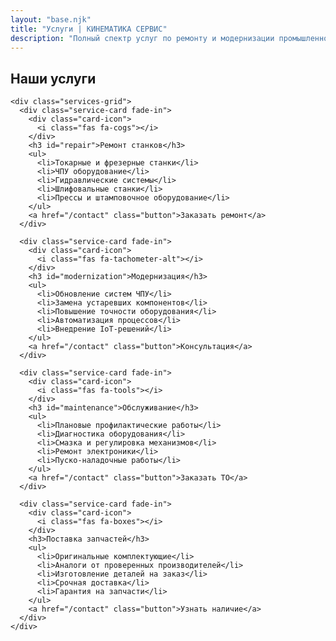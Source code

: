 ```yaml
---
layout: "base.njk"
title: "Услуги | КИНЕМАТИКА СЕРВИС"
description: "Полный спектр услуг по ремонту и модернизации промышленного оборудования"
---
```


<section class="services">
  <div class="container">
    <h1 class="page-title">Наши услуги</h1>
    
    <div class="services-grid">
      <div class="service-card fade-in">
        <div class="card-icon">
          <i class="fas fa-cogs"></i>
        </div>
        <h3 id="repair">Ремонт станков</h3>
        <ul>
          <li>Токарные и фрезерные станки</li>
          <li>ЧПУ оборудование</li>
          <li>Гидравлические системы</li>
          <li>Шлифовальные станки</li>
          <li>Прессы и штамповочное оборудование</li>
        </ul>
        <a href="/contact" class="button">Заказать ремонт</a>
      </div>
      
      <div class="service-card fade-in">
        <div class="card-icon">
          <i class="fas fa-tachometer-alt"></i>
        </div>
        <h3 id="modernization">Модернизация</h3>
        <ul>
          <li>Обновление систем ЧПУ</li>
          <li>Замена устаревших компонентов</li>
          <li>Повышение точности оборудования</li>
          <li>Автоматизация процессов</li>
          <li>Внедрение IoT-решений</li>
        </ul>
        <a href="/contact" class="button">Консультация</a>
      </div>
      
      <div class="service-card fade-in">
        <div class="card-icon">
          <i class="fas fa-tools"></i>
        </div>
        <h3 id="maintenance">Обслуживание</h3>
        <ul>
          <li>Плановые профилактические работы</li>
          <li>Диагностика оборудования</li>
          <li>Смазка и регулировка механизмов</li>
          <li>Ремонт электроники</li>
          <li>Пуско-наладочные работы</li>
        </ul>
        <a href="/contact" class="button">Заказать ТО</a>
      </div>
      
      <div class="service-card fade-in">
        <div class="card-icon">
          <i class="fas fa-boxes"></i>
        </div>
        <h3>Поставка запчастей</h3>
        <ul>
          <li>Оригинальные комплектующие</li>
          <li>Аналоги от проверенных производителей</li>
          <li>Изготовление деталей на заказ</li>
          <li>Срочная доставка</li>
          <li>Гарантия на запчасти</li>
        </ul>
        <a href="/contact" class="button">Узнать наличие</a>
      </div>
    </div>
  </div>
</section>